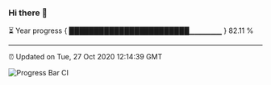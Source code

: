 ### Hi there 👋

⏳ Year progress { ████████████████████████▁▁▁▁▁▁ } 82.11 %

---

⏰ Updated on Tue, 27 Oct 2020 12:14:39 GMT

![Progress Bar CI](https://github.com/liununu/liununu/workflows/Progress%20Bar%20CI/badge.svg)
